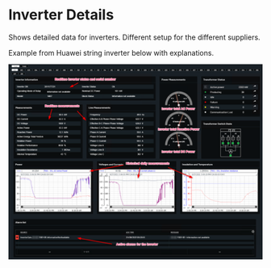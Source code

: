 # Inverter Details

Shows detailed data for inverters. Different setup for the different suppliers.

Example from Huawei string inverter below with explanations.

![Inverter details](../Images/inverterdetails.png)